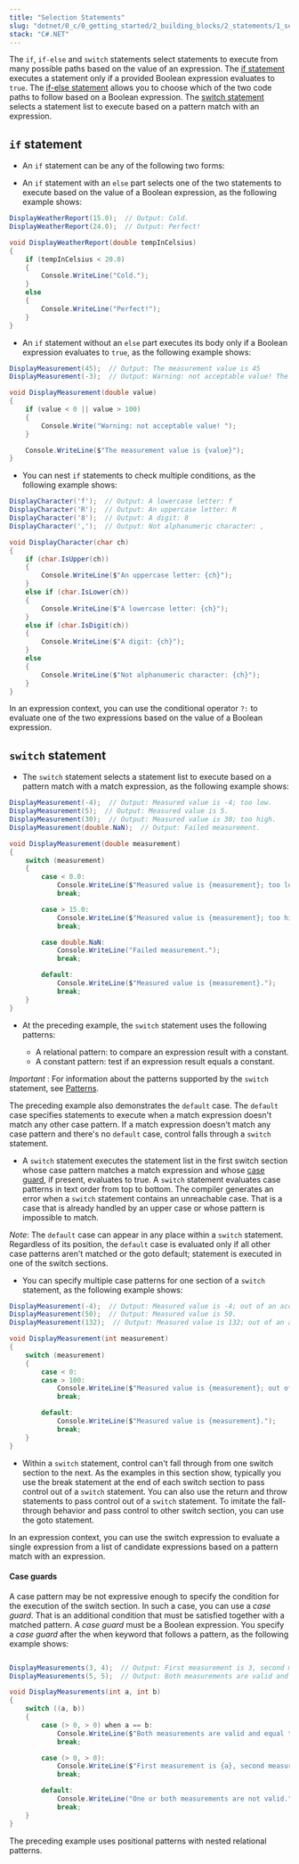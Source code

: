 ```yaml
---
title: "Selection Statements"
slug: "dotnet/0_c/0_getting_started/2_building_blocks/2_statements/1_selection"
stack: "C#.NET"
---
```


The `if`, `if-else` and `switch` statements select statements to execute from many possible paths based on the value of an expression. The [if statement](https://learn.microsoft.com/en-us/dotnet/csharp/language-reference/statements/selection-statements#the-if-statement) executes a statement only if a provided Boolean expression evaluates to `true`. The [if-else statement](https://learn.microsoft.com/en-us/dotnet/csharp/language-reference/statements/selection-statements#the-if-statement) allows you to choose which of the two code paths to follow based on a Boolean expression. The [switch statement](https://learn.microsoft.com/en-us/dotnet/csharp/language-reference/statements/selection-statements#the-switch-statement) selects a statement list to execute based on a pattern match with an expression.

## `if` statement

- An `if` statement can be any of the following two forms:

- An `if` statement with an `else` part selects one of the two statements to execute based on the value of a Boolean expression, as the following example shows:

```csharp
DisplayWeatherReport(15.0);  // Output: Cold.
DisplayWeatherReport(24.0);  // Output: Perfect!

void DisplayWeatherReport(double tempInCelsius)
{
    if (tempInCelsius < 20.0)
    {
        Console.WriteLine("Cold.");
    }
    else
    {
        Console.WriteLine("Perfect!");
    }
}
```

- An `if` statement without an `else` part executes its body only if a Boolean expression evaluates to `true`, as the following example shows:

```csharp
DisplayMeasurement(45);  // Output: The measurement value is 45
DisplayMeasurement(-3);  // Output: Warning: not acceptable value! The measurement value is -3

void DisplayMeasurement(double value)
{
    if (value < 0 || value > 100)
    {
        Console.Write("Warning: not acceptable value! ");
    }

    Console.WriteLine($"The measurement value is {value}");
}
```

- You can nest `if` statements to check multiple conditions, as the following example shows:

```csharp
DisplayCharacter('f');  // Output: A lowercase letter: f
DisplayCharacter('R');  // Output: An uppercase letter: R
DisplayCharacter('8');  // Output: A digit: 8
DisplayCharacter(',');  // Output: Not alphanumeric character: ,

void DisplayCharacter(char ch)
{
    if (char.IsUpper(ch))
    {
        Console.WriteLine($"An uppercase letter: {ch}");
    }
    else if (char.IsLower(ch))
    {
        Console.WriteLine($"A lowercase letter: {ch}");
    }
    else if (char.IsDigit(ch))
    {
        Console.WriteLine($"A digit: {ch}");
    }
    else
    {
        Console.WriteLine($"Not alphanumeric character: {ch}");
    }
}
```

In an expression context, you can use the conditional operator `?:` to evaluate one of the two expressions based on the value of a Boolean expression.

## `switch` statement

- The `switch` statement selects a statement list to execute based on a pattern match with a match expression, as the following example shows:

```csharp
DisplayMeasurement(-4);  // Output: Measured value is -4; too low.
DisplayMeasurement(5);  // Output: Measured value is 5.
DisplayMeasurement(30);  // Output: Measured value is 30; too high.
DisplayMeasurement(double.NaN);  // Output: Failed measurement.

void DisplayMeasurement(double measurement)
{
    switch (measurement)
    {
        case < 0.0:
            Console.WriteLine($"Measured value is {measurement}; too low.");
            break;

        case > 15.0:
            Console.WriteLine($"Measured value is {measurement}; too high.");
            break;

        case double.NaN:
            Console.WriteLine("Failed measurement.");
            break;

        default:
            Console.WriteLine($"Measured value is {measurement}.");
            break;
    }
}
```

- At the preceding example, the `switch` statement uses the following patterns:

  - A relational pattern: to compare an expression result with a constant.
  - A constant pattern: test if an expression result equals a constant.

_Important_ : For information about the patterns supported by the `switch` statement, see [Patterns](https://learn.microsoft.com/en-us/dotnet/csharp/language-reference/operators/patterns).

The preceding example also demonstrates the `default` case. The `default` case specifies statements to execute when a match expression doesn't match any other case pattern. If a match expression doesn't match any case pattern and there's no `default` case, control falls through a `switch` statement.

- A `switch` statement executes the statement list in the first switch section whose case pattern matches a match expression and whose [case guard](https://learn.microsoft.com/en-us/dotnet/csharp/language-reference/statements/selection-statements#case-guards), if present, evaluates to true. A `switch` statement evaluates case patterns in text order from top to bottom. The compiler generates an error when a `switch` statement contains an unreachable case. That is a case that is already handled by an upper case or whose pattern is impossible to match.

_Note_: The `default` case can appear in any place within a `switch` statement. Regardless of its position, the `default` case is evaluated only if all other case patterns aren't matched or the goto default; statement is executed in one of the switch sections.

- You can specify multiple case patterns for one section of a `switch` statement, as the following example shows:

```csharp
DisplayMeasurement(-4);  // Output: Measured value is -4; out of an acceptable range.
DisplayMeasurement(50);  // Output: Measured value is 50.
DisplayMeasurement(132);  // Output: Measured value is 132; out of an acceptable range.

void DisplayMeasurement(int measurement)
{
    switch (measurement)
    {
        case < 0:
        case > 100:
            Console.WriteLine($"Measured value is {measurement}; out of an acceptable range.");
            break;

        default:
            Console.WriteLine($"Measured value is {measurement}.");
            break;
    }
}
```

- Within a `switch` statement, control can't fall through from one switch section to the next. As the examples in this section show, typically you use the break statement at the end of each switch section to pass control out of a `switch` statement. You can also use the return and throw statements to pass control out of a `switch` statement. To imitate the fall-through behavior and pass control to other switch section, you can use the goto statement.

In an expression context, you can use the switch expression to evaluate a single expression from a list of candidate expressions based on a pattern match with an expression.

#### Case guards

A case pattern may be not expressive enough to specify the condition for the execution of the switch section. In such a case, you can use a _case guard_. That is an additional condition that must be satisfied together with a matched pattern. A _case guard_ must be a Boolean expression. You specify a _case guard_ after the when keyword that follows a pattern, as the following example shows:

```csharp

DisplayMeasurements(3, 4);  // Output: First measurement is 3, second measurement is 4.
DisplayMeasurements(5, 5);  // Output: Both measurements are valid and equal to 5.

void DisplayMeasurements(int a, int b)
{
    switch ((a, b))
    {
        case (> 0, > 0) when a == b:
            Console.WriteLine($"Both measurements are valid and equal to {a}.");
            break;

        case (> 0, > 0):
            Console.WriteLine($"First measurement is {a}, second measurement is {b}.");
            break;

        default:
            Console.WriteLine("One or both measurements are not valid.");
            break;
    }
}
```

The preceding example uses positional patterns with nested relational patterns.
